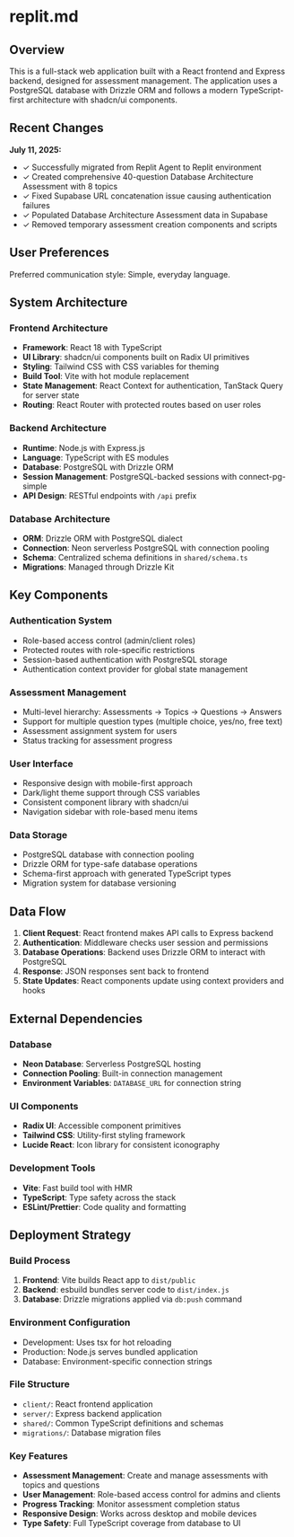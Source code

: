 # replit.md

## Overview

This is a full-stack web application built with a React frontend and Express backend, designed for assessment management. The application uses a PostgreSQL database with Drizzle ORM and follows a modern TypeScript-first architecture with shadcn/ui components.

## Recent Changes

**July 11, 2025:**
- ✓ Successfully migrated from Replit Agent to Replit environment
- ✓ Created comprehensive 40-question Database Architecture Assessment with 8 topics
- ✓ Fixed Supabase URL concatenation issue causing authentication failures
- ✓ Populated Database Architecture Assessment data in Supabase
- ✓ Removed temporary assessment creation components and scripts

## User Preferences

Preferred communication style: Simple, everyday language.

## System Architecture

### Frontend Architecture
- **Framework**: React 18 with TypeScript
- **UI Library**: shadcn/ui components built on Radix UI primitives
- **Styling**: Tailwind CSS with CSS variables for theming
- **Build Tool**: Vite with hot module replacement
- **State Management**: React Context for authentication, TanStack Query for server state
- **Routing**: React Router with protected routes based on user roles

### Backend Architecture
- **Runtime**: Node.js with Express.js
- **Language**: TypeScript with ES modules
- **Database**: PostgreSQL with Drizzle ORM
- **Session Management**: PostgreSQL-backed sessions with connect-pg-simple
- **API Design**: RESTful endpoints with `/api` prefix

### Database Architecture
- **ORM**: Drizzle ORM with PostgreSQL dialect
- **Connection**: Neon serverless PostgreSQL with connection pooling
- **Schema**: Centralized schema definitions in `shared/schema.ts`
- **Migrations**: Managed through Drizzle Kit

## Key Components

### Authentication System
- Role-based access control (admin/client roles)
- Protected routes with role-specific restrictions
- Session-based authentication with PostgreSQL storage
- Authentication context provider for global state management

### Assessment Management
- Multi-level hierarchy: Assessments → Topics → Questions → Answers
- Support for multiple question types (multiple choice, yes/no, free text)
- Assessment assignment system for users
- Status tracking for assessment progress

### User Interface
- Responsive design with mobile-first approach
- Dark/light theme support through CSS variables
- Consistent component library with shadcn/ui
- Navigation sidebar with role-based menu items

### Data Storage
- PostgreSQL database with connection pooling
- Drizzle ORM for type-safe database operations
- Schema-first approach with generated TypeScript types
- Migration system for database versioning

## Data Flow

1. **Client Request**: React frontend makes API calls to Express backend
2. **Authentication**: Middleware checks user session and permissions
3. **Database Operations**: Backend uses Drizzle ORM to interact with PostgreSQL
4. **Response**: JSON responses sent back to frontend
5. **State Updates**: React components update using context providers and hooks

## External Dependencies

### Database
- **Neon Database**: Serverless PostgreSQL hosting
- **Connection Pooling**: Built-in connection management
- **Environment Variables**: `DATABASE_URL` for connection string

### UI Components
- **Radix UI**: Accessible component primitives
- **Tailwind CSS**: Utility-first styling framework
- **Lucide React**: Icon library for consistent iconography

### Development Tools
- **Vite**: Fast build tool with HMR
- **TypeScript**: Type safety across the stack
- **ESLint/Prettier**: Code quality and formatting

## Deployment Strategy

### Build Process
1. **Frontend**: Vite builds React app to `dist/public`
2. **Backend**: esbuild bundles server code to `dist/index.js`
3. **Database**: Drizzle migrations applied via `db:push` command

### Environment Configuration
- Development: Uses tsx for hot reloading
- Production: Node.js serves bundled application
- Database: Environment-specific connection strings

### File Structure
- `client/`: React frontend application
- `server/`: Express backend application
- `shared/`: Common TypeScript definitions and schemas
- `migrations/`: Database migration files

### Key Features
- **Assessment Management**: Create and manage assessments with topics and questions
- **User Management**: Role-based access control for admins and clients
- **Progress Tracking**: Monitor assessment completion status
- **Responsive Design**: Works across desktop and mobile devices
- **Type Safety**: Full TypeScript coverage from database to UI